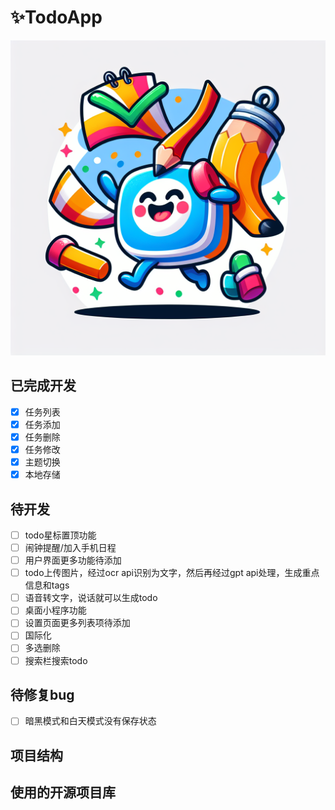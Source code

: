 # ✨TodoApp 

![](https://raw.githubusercontent.com/meowrain/TodoBackend/main/docs/logo.png)


## 已完成开发

- [x] 任务列表
- [x] 任务添加
- [x] 任务删除
- [x] 任务修改
- [x] 主题切换
- [x] 本地存储

## 待开发

- [ ] todo星标置顶功能
- [ ] 闹钟提醒/加入手机日程
- [ ] 用户界面更多功能待添加
- [ ] todo上传图片，经过ocr api识别为文字，然后再经过gpt api处理，生成重点信息和tags
- [ ] 语音转文字，说话就可以生成todo
- [ ] 桌面小程序功能
- [ ] 设置页面更多列表项待添加
- [ ] 国际化
- [ ] 多选删除
- [ ] 搜索栏搜索todo

## 待修复bug

- [ ] 暗黑模式和白天模式没有保存状态 

## 项目结构


## 使用的开源项目库

